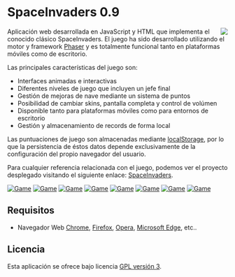 SpaceInvaders 0.9
=========================================

<img src="https://github.com/2017IESAguadulce/SpaceInvaders/tree/master/public/assets/capturas/juego-arcade.png" align="right">

Aplicación web desarrollada en JavaScript y HTML que implementa el conocido clásico SpaceInvaders. El juego ha sido
desarrollado utilizando el motor y framework [Phaser] y es totalmente funcional tanto en plataformas móviles como de
escritorio.

Las principales características del juego son:
- Interfaces animadas e interactivas
- Diferentes niveles de juego que incluyen un jefe final
- Gestión de mejoras de nave mediante un sistema de puntos
- Posibilidad de cambiar skins, pantalla completa y control de volúmen
- Disponible tanto para plataformas móviles como para entornos de escritorio
- Gestión y almacenamiento de records de forma local

Las puntuaciones de juego son almacenadas mediante [localStorage], por lo que la persistencia de éstos datos depende 
exclusivamente de la configuración del propio navegador del usuario.

Para cualquier referencia relacionada con el juego, podemos ver el proyecto desplegado visitando el siguiente enlace: 
[SpaceInvaders].

[![Game](https://github.com/2017IESAguadulce/SpaceInvaders/tree/master/public/assets/capturas/juego-menu.jpg)][SpaceInvaders]
[![Game](https://github.com/2017IESAguadulce/SpaceInvaders/tree/master/public/assets/capturas/juego-opciones.jpg)][SpaceInvaders]
[![Game](https://github.com/2017IESAguadulce/SpaceInvaders/tree/master/public/assets/capturas/juego-puntuaciones.jpg)][SpaceInvaders]
[![Game](https://github.com/2017IESAguadulce/SpaceInvaders/tree/master/public/assets/capturas/juego-nivel1.jpg)][SpaceInvaders]
[![Game](https://github.com/2017IESAguadulce/SpaceInvaders/tree/master/public/assets/capturas/juego-nivel2.jpg)][SpaceInvaders]
[![Game](https://github.com/2017IESAguadulce/SpaceInvaders/tree/master/public/assets/capturas/juego-nivel3.jpg)][SpaceInvaders]
[![Game](https://github.com/2017IESAguadulce/SpaceInvaders/tree/master/public/assets/capturas/juego-mejoras.jpg)][SpaceInvaders]
[![Game](https://github.com/2017IESAguadulce/SpaceInvaders/tree/master/public/assets/capturas/juego-record.jpg)][SpaceInvaders]

## Requisitos
- Navegador Web [Chrome], [Firefox], [Opera], [Microsoft Edge], etc..

## Licencia
Esta aplicación se ofrece bajo licencia [GPL versión 3].

[Phaser]: https://phaser.io/
[localStorage]: https://developer.mozilla.org/es/docs/Web/API/Window/localStorage
[SpaceInvaders]: https://2017iesaguadulce.github.io/SpaceInvaders/public
[Chrome]: https://www.google.es/chrome/browser/desktop/index.html
[Firefox]: https://www.mozilla.org/es-ES/firefox/new/
[Opera]: http://www.opera.com/es
[Microsoft Edge]: https://www.microsoft.com/es-es/windows/microsoft-edge
[GPL versión 3]: https://www.gnu.org/licenses/gpl-3.0.en.html
